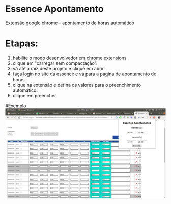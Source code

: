# Essence Apontamento
Extensão google chrome - apontamento de horas automático

# Etapas: 
1. habilite o modo desenvolvedor em [chrome extensions](chrome://extensions)
2. clique em "carregar sem compactação".
3. vá até a raiz deste projeto e clique em abrir.
4. faça login no site da essence e vá para a pagina de apontamento de horas.
5. clique na extensão e defina os valores para o preenchimento automatico.
6. clique em preencher.

#Exemplo
<img src="https://raw.githubusercontent.com/limadouglas/essence-apontamento/master/images/example.png">

